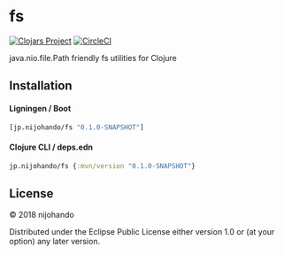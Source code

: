 # fs

[![Clojars Project](https://img.shields.io/clojars/v/jp.nijohando/fs.svg)](https://clojars.org/jp.nijohando/fs)
[![CircleCI](https://circleci.com/gh/nijohando/fs.svg?style=shield)](https://circleci.com/gh/nijohando/fs)

java.nio.file.Path friendly fs utilities for Clojure

## Installation

#### Ligningen / Boot

```clojure
[jp.nijohando/fs "0.1.0-SNAPSHOT"]
```

#### Clojure CLI / deps.edn

```clojure
jp.nijohando/fs {:mvn/version "0.1.0-SNAPSHOT"}
```

## License

© 2018 nijohando  

Distributed under the Eclipse Public License either version 1.0 or (at your option) any later version.

